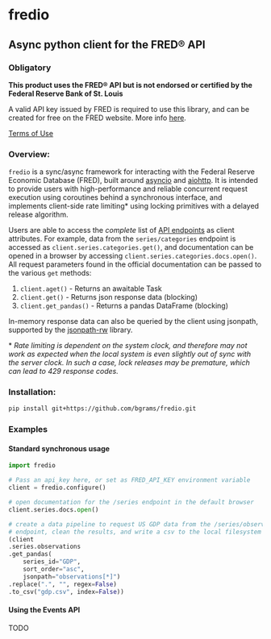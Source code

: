 # fredio
Async python client for the FRED® API
---

### Obligatory
**This product uses the FRED® API but is not endorsed or certified by the Federal Reserve Bank of St. Louis**

A valid API key issued by FRED is required to use this library, and can be created for free on the FRED website. More info [here](https://fred.stlouisfed.org/docs/api/api_key.html).

[Terms of Use](https://research.stlouisfed.org/docs/api/terms_of_use.html)

### Overview:
`fredio` is a sync/async framework for interacting with the Federal Reserve Economic Database (FRED), built around [asyncio](https://docs.python.org/3/library/asyncio.html) and [aiohttp](https://github.com/aio-libs/aiohttp). It is intended to provide users with high-performance and reliable concurrent request execution using coroutines behind a synchronous interface, and implements client-side rate limiting* using locking primitives with a delayed release algorithm.

Users are able to access the *complete* list of [API endpoints](https://fred.stlouisfed.org/docs/api/fred/#API) as client attributes. For example, data from the `series/categories` endpoint is accessed as `client.series.categories.get()`, and documentation can be opened in a browser by accessing `client.series.categories.docs.open()`. All request parameters found in the official documentation can be passed to the various `get` methods:

1. `client.aget()` - Returns an awaitable Task
2. `client.get()` - Returns json response data (blocking) 
3. `client.get_pandas()` - Returns a pandas DataFrame (blocking)

In-memory response data can also be queried by the client using jsonpath, supported by the [jsonpath-rw](https://github.com/kennknowles/python-jsonpath-rw) library.

\* *Rate limiting is dependent on the system clock, and therefore may not work as expected when the local system is even slightly out of sync with the server clock. In such a case, lock releases may be premature, which can lead to 429 response codes.*

### Installation:
```bash
pip install git+https://github.com/bgrams/fredio.git
```

### Examples

#### Standard synchronous usage
```python
import fredio

# Pass an api_key here, or set as FRED_API_KEY environment variable
client = fredio.configure()

# open documentation for the /series endpoint in the default browser
client.series.docs.open()

# create a data pipeline to request US GDP data from the /series/observations
# endpoint, clean the results, and write a csv to the local filesystem
(client
.series.observations
.get_pandas(
    series_id="GDP",
    sort_order="asc",
    jsonpath="observations[*]")
.replace(".", "", regex=False)
.to_csv("gdp.csv", index=False))
```

#### Using the Events API
TODO